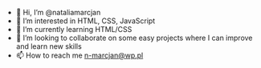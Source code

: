 - 👋 Hi, I’m @nataliamarcjan
- 👀 I’m interested in HTML, CSS, JavaScript
- 🌱 I’m currently learning HTML/CSS
- 💞️ I’m looking to collaborate on some easy projects where I can improve and learn new skills
- 📫 How to reach me n-marcjan@wp.pl

<!---
nataliamarcjan/nataliamarcjan is a ✨ special ✨ repository because its `README.md` (this file) appears on your GitHub profile.
You can click the Preview link to take a look at your changes.
--->
